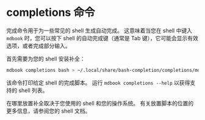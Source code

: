 #   completions 命令

完成命令用于为一些常见的 shell 生成自动完成。 这意味着当您在 shell 中键入 `mdbook` 时，您可以按下 shell 的自动完成键（通常是 Tab 键），它可能会显示有效选项，或者完成部分输入。

首先需要为您的 shell 安装补全：

```bash
mdbook completions bash > ~/.local/share/bash-completion/completions/mdbook
```

该命令打印给定 shell 的完成脚本。 运行 `mdbook completions --help` 以获得支持的 shell 列表。

在哪里放置补全取决于您使用的 shell 和您的操作系统。 有关放置脚本的位置的更多信息，请参阅您的 shell 文档。

